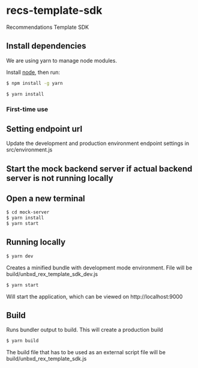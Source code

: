 # recs-template-sdk
Recommendations Template SDK


## Install dependencies
We are using yarn to manage node modules.

Install [node](https://nodejs.org/en/download/), then run:
```bash
$ npm install -g yarn
```

```bash
$ yarn install
```

### First-time use

## Setting endpoint url
Update the development and production environment endpoint settings in src/environment.js

## Start the mock backend server if actual backend server is not running locally
## Open a new terminal
```bash
$ cd mock-server
$ yarn install
$ yarn start
```

## Running locally

```bash
$ yarn dev
```
Creates a minified bundle with development mode environment. File will be build/unbxd_rex_template_sdk_dev.js

```bash
$ yarn start
```
Will start the application, which can be viewed on http://localhost:9000

## Build
Runs bundler output to build. This will create a production build
```bash
$ yarn build
```

The build file that has to be used as an external script file will be build/unbxd_rex_template_sdk.js
